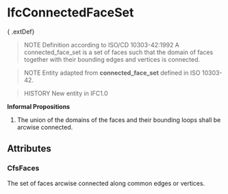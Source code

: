 # IfcConnectedFaceSet

{ .extDef}
> NOTE  Definition according to ISO/CD 10303-42:1992
> A connected_face_set is a set of faces such that the domain of faces together with their bounding edges and vertices is connected.

> NOTE  Entity adapted from **connected_face_set** defined in ISO 10303-42.

> HISTORY  New entity in IFC1.0

**Informal Propositions**

1. The union of the domains of the faces and their bounding loops shall be arcwise connected.

## Attributes

### CfsFaces
The set of faces arcwise connected along common edges or vertices.
